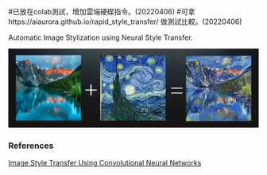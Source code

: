 #已放在colab測試，增加雲端硬碟指令。(20220406)
#可拿https://aiaurora.github.io/rapid_style_transfer/
做測試比較。(20220406)

Automatic Image Stylization using Neural Style Transfer.

![Result](docs/result.png)

### References
[Image Style Transfer Using Convolutional Neural Networks](https://openaccess.thecvf.com/content_cvpr_2016/html/Gatys_Image_Style_Transfer_CVPR_2016_paper.html)
